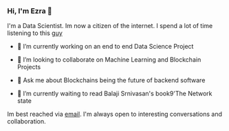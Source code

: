 ### Hi, I'm Ezra 👋

I'm a Data Scientist. Im now a citizen of the internet. I spend a lot of time listening to this [guy](balajis.com)


  - 🌱 I’m currently working on an end to end Data Science Project 

  - 👯 I’m looking to collaborate on Machine Learning and Blockchain Projects

  - 💬 Ask me about Blockchains being the future of backend software

  - 🔭 I’m currently waiting to read Balaji Srnivasan's book9'The Network state


Im best reached via [email](ezraoror77@gmail.com). I'm always open to interesting conversations and collaboration.
